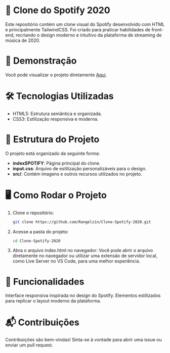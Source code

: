# 🎵 Clone do Spotify 2020
Este repositório contém um clone visual do Spotify desenvolvido com HTML e principalmente TailwindCSS. Foi criado para praticar habilidades de front-end, recriando o design moderno e intuitivo da plataforma de streaming de música de 2020.

# 🚀 Demonstração
Você pode visualizar o projeto diretamente <a href="https://rangelzin.github.io/Clone-Spotify-2020/indexSPOTIFY.html">Aqui</a>.

# 🛠️ Tecnologias Utilizadas
 - HTML5: Estrutura semântica e organizada.
 - CSS3: Estilização responsiva e moderna.

# 📂 Estrutura do Projeto
O projeto está organizado da seguinte forma:

- **indexSPOTIFY**: Página principal do clone.
- **input.css**: Arquivo de estilização personalizáveis para o design.
- **src/**: Contém imagens e outros recursos utilizados no projeto.

# 🖥️ Como Rodar o Projeto

1. Clone o repositório:
    ```bash
    git clone https://github.com/Rangelzin/Clone-Spotify-2020.git 
    ``` 

2. Acesse a pasta do projeto:
    ```bash
   cd Clone-Spotify-2020  
    ```
3. Abra o arquivo index.html no navegador:
    Você pode abrir o arquivo diretamente no navegador ou utilizar uma extensão de servidor local, como Live Server no VS Code, para uma melhor experiência.

# 🌟 Funcionalidades
Interface responsiva inspirada no design do Spotify.
Elementos estilizados para replicar o layout moderno da plataforma.

# 📬 Contribuições
Contribuições são bem-vindas! Sinta-se à vontade para abrir uma issue ou enviar um pull request.